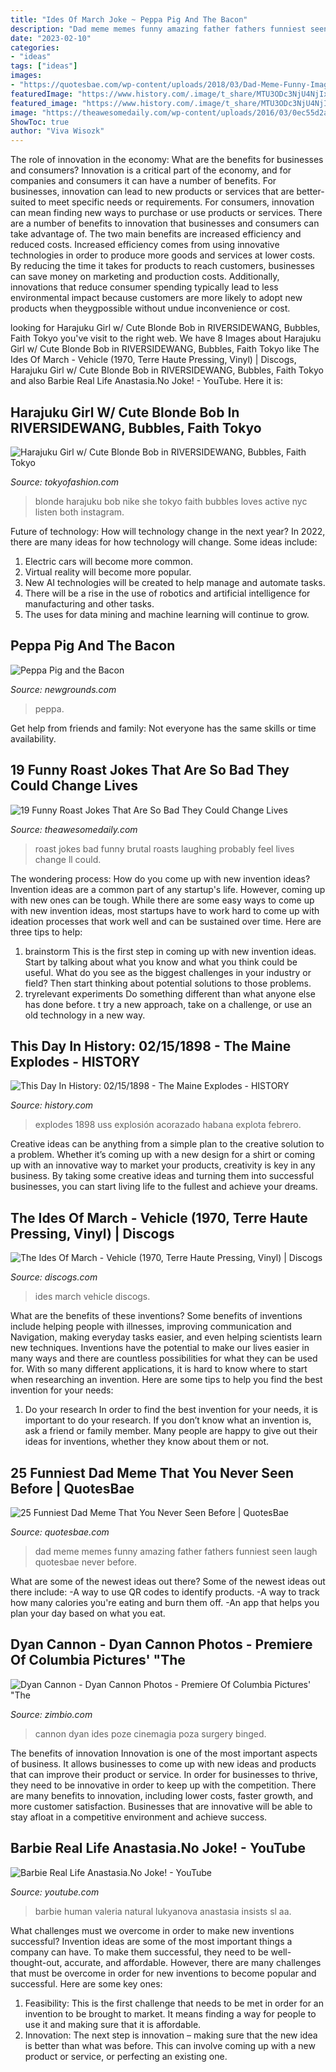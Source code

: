 ```yaml
---
title: "Ides Of March Joke ~ Peppa Pig And The Bacon"
description: "Dad meme memes funny amazing father fathers funniest seen laugh quotesbae never before"
date: "2023-02-10"
categories:
- "ideas"
tags: ["ideas"]
images:
- "https://quotesbae.com/wp-content/uploads/2018/03/Dad-Meme-Funny-Image-Photo-Joke-19.jpg"
featuredImage: "https://www.history.com/.image/t_share/MTU3ODc3NjU4NjIxMzg4NTEx/this-day-in-history-02151898---the-maine-explodes.jpg"
featured_image: "https://www.history.com/.image/t_share/MTU3ODc3NjU4NjIxMzg4NTEx/this-day-in-history-02151898---the-maine-explodes.jpg"
image: "https://theawesomedaily.com/wp-content/uploads/2016/03/0ec55d2a042460add4b2d4e2c00169cd.jpg"
ShowToc: true
author: "Viva Wisozk"
---
```



The role of innovation in the economy: What are the benefits for businesses and consumers?
Innovation is a critical part of the economy, and for companies and consumers it can have a number of benefits. For businesses, innovation can lead to new products or services that are better-suited to meet specific needs or requirements. For consumers, innovation can mean finding new ways to purchase or use products or services.
There are a number of benefits to innovation that businesses and consumers can take advantage of. The two main benefits are increased efficiency and reduced costs. Increased efficiency comes from using innovative technologies in order to produce more goods and services at lower costs. By reducing the time it takes for products to reach customers, businesses can save money on marketing and production costs. Additionally, innovations that reduce consumer spending typically lead to less environmental impact because customers are more likely to adopt new products when theygpossible without undue inconvenience or cost.

	

		
looking for Harajuku Girl w/ Cute Blonde Bob in RIVERSIDEWANG, Bubbles, Faith Tokyo you've visit to the right web. We have 8 Images about Harajuku Girl w/ Cute Blonde Bob in RIVERSIDEWANG, Bubbles, Faith Tokyo like The Ides Of March - Vehicle (1970, Terre Haute Pressing, Vinyl) | Discogs, Harajuku Girl w/ Cute Blonde Bob in RIVERSIDEWANG, Bubbles, Faith Tokyo and also Barbie Real Life Anastasia.No Joke! - YouTube. Here it is:
		
    
## Harajuku Girl W/ Cute Blonde Bob In RIVERSIDEWANG, Bubbles, Faith Tokyo

<img loading=lazy src="http://tokyofashion.com/wp-content/uploads/2017/03/TK-2017-02-11-007-002-Harajuku.jpg" onerror="this.onerror=null;this.src='https://tse3.mm.bing.net/th?id=OIP.rdLi2YMs9AuJnL-KbNVvZwHaLH&amp;pid=15.1';" alt="Harajuku Girl w/ Cute Blonde Bob in RIVERSIDEWANG, Bubbles, Faith Tokyo">

_Source: tokyofashion.com_

>blonde harajuku bob nike she tokyo faith bubbles loves active nyc listen both instagram. 

	

Future of technology: How will technology change in the next year?
In 2022, there are many ideas for how technology will change. Some ideas include:
1. Electric cars will become more common.
2. Virtual reality will become more popular. 
3. New AI technologies will be created to help manage and automate tasks. 
4. There will be a rise in the use of robotics and artificial intelligence for manufacturing and other tasks. 
5. The uses for data mining and machine learning will continue to grow.

    
## Peppa Pig And The Bacon

<img loading=lazy src="https://picon.ngfiles.com/654000/flash_654862_card.png?f1601073952" onerror="this.onerror=null;this.src='https://tse4.mm.bing.net/th?id=OIP.pfzb8lqQJpspkwR5vtEcygHaEK&amp;pid=15.1';" alt="Peppa Pig and the Bacon">

_Source: newgrounds.com_

>peppa. 

	

Get help from friends and family: Not everyone has the same skills or time availability.

    
## 19 Funny Roast Jokes That Are So Bad They Could Change Lives

<img loading=lazy src="https://theawesomedaily.com/wp-content/uploads/2016/03/0ec55d2a042460add4b2d4e2c00169cd.jpg" onerror="this.onerror=null;this.src='https://tse1.mm.bing.net/th?id=OIP.LTtrqzQvT74ShQziucbaNgHaNK&amp;pid=15.1';" alt="19 Funny Roast Jokes That Are So Bad They Could Change Lives">

_Source: theawesomedaily.com_

>roast jokes bad funny brutal roasts laughing probably feel lives change ll could. 

	

The wondering process: How do you come up with new invention ideas?
Invention ideas are a common part of any startup's life. However, coming up with new ones can be tough. While there are some easy ways to come up with new invention ideas, most startups have to work hard to come up with ideation processes that work well and can be sustained over time. Here are three tips to help:
1) brainstorm
This is the first step in coming up with new invention ideas. Start by talking about what you know and what you think could be useful. What do you see as the biggest challenges in your industry or field? Then start thinking about potential solutions to those problems.
2) tryrelevant experiments
Do something different than what anyone else has done before. t try a new approach, take on a challenge, or use an old technology in a new way.

    
## This Day In History: 02/15/1898 - The Maine Explodes - HISTORY

<img loading=lazy src="https://www.history.com/.image/t_share/MTU3ODc3NjU4NjIxMzg4NTEx/this-day-in-history-02151898---the-maine-explodes.jpg" onerror="this.onerror=null;this.src='https://tse1.mm.bing.net/th?id=OIP.HaJjbaEqQYRgeIni-aDOywHaEK&amp;pid=15.1';" alt="This Day In History: 02/15/1898 - The Maine Explodes - HISTORY">

_Source: history.com_

>explodes 1898 uss explosión acorazado habana explota febrero. 

	

Creative ideas can be anything from a simple plan to the creative solution to a problem. Whether it’s coming up with a new design for a shirt or coming up with an innovative way to market your products, creativity is key in any business. By taking some creative ideas and turning them into successful businesses, you can start living life to the fullest and achieve your dreams.

    
## The Ides Of March - Vehicle (1970, Terre Haute Pressing, Vinyl) | Discogs

<img loading=lazy src="https://img.discogs.com/uPcxbO58JoTbgH7YpsVUQvhOtg0=/fit-in/600x591/filters:strip_icc():format(jpeg):mode_rgb():quality(90)/discogs-images/R-10233901-1495234052-2980.jpeg.jpg" onerror="this.onerror=null;this.src='https://tse2.mm.bing.net/th?id=OIP.pluiXr2o9nmook9CIfh5VQHaHS&amp;pid=15.1';" alt="The Ides Of March - Vehicle (1970, Terre Haute Pressing, Vinyl) | Discogs">

_Source: discogs.com_

>ides march vehicle discogs. 

	

What are the benefits of these inventions?
Some benefits of inventions include helping people with illnesses, improving communication and Navigation, making everyday tasks easier, and even helping scientists learn new techniques. Inventions have the potential to make our lives easier in many ways and there are countless possibilities for what they can be used for. With so many different applications, it is hard to know where to start when researching an invention. Here are some tips to help you find the best invention for your needs:
1) Do your research
In order to find the best invention for your needs, it is important to do your research. If you don’t know what an invention is, ask a friend or family member. Many people are happy to give out their ideas for inventions, whether they know about them or not.

    
## 25 Funniest Dad Meme That You Never Seen Before | QuotesBae

<img loading=lazy src="https://quotesbae.com/wp-content/uploads/2018/03/Dad-Meme-Funny-Image-Photo-Joke-19.jpg" onerror="this.onerror=null;this.src='https://tse1.mm.bing.net/th?id=OIP.Bri3_lZSga0CMCofYtOyTQHaKz&amp;pid=15.1';" alt="25 Funniest Dad Meme That You Never Seen Before | QuotesBae">

_Source: quotesbae.com_

>dad meme memes funny amazing father fathers funniest seen laugh quotesbae never before. 

	

What are some of the newest ideas out there?
Some of the newest ideas out there include: 
-A way to use QR codes to identify products. 
-A way to track how many calories you're eating and burn them off. 
-An app that helps you plan your day based on what you eat.

    
## Dyan Cannon - Dyan Cannon Photos - Premiere Of Columbia Pictures&#039; &quot;The

<img loading=lazy src="https://www2.pictures.zimbio.com/gi/Premiere+Columbia+Pictures+Ides+March+Arrivals+v6LY17wLOj3x.jpg" onerror="this.onerror=null;this.src='https://tse3.mm.bing.net/th?id=OIP.NBBT3B0n6Gnfo5HboEQ6KAHaKN&amp;pid=15.1';" alt="Dyan Cannon - Dyan Cannon Photos - Premiere Of Columbia Pictures&#039; &quot;The">

_Source: zimbio.com_

>cannon dyan ides poze cinemagia poza surgery binged. 

	

The benefits of innovation
Innovation is one of the most important aspects of business. It allows businesses to come up with new ideas and products that can improve their product or service. In order for businesses to thrive, they need to be innovative in order to keep up with the competition. There are many benefits to innovation, including lower costs, faster growth, and more customer satisfaction. Businesses that are innovative will be able to stay afloat in a competitive environment and achieve success.

    
## Barbie Real Life Anastasia.No Joke! - YouTube

<img loading=lazy src="https://i.ytimg.com/vi/Sl-rHCuk-aA/maxresdefault.jpg" onerror="this.onerror=null;this.src='https://tse2.mm.bing.net/th?id=OIP.OR72ObIXAWq47l1L-ziMKAHaEK&amp;pid=15.1';" alt="Barbie Real Life Anastasia.No Joke! - YouTube">

_Source: youtube.com_

>barbie human valeria natural lukyanova anastasia insists sl aa. 

	

What challenges must we overcome in order to make new inventions successful?
Invention ideas are some of the most important things a company can have. To make them successful, they need to be well-thought-out, accurate, and affordable. However, there are many challenges that must be overcome in order for new inventions to become popular and successful. Here are some key ones:
1. Feasibility: This is the first challenge that needs to be met in order for an invention to be brought to market. It means finding a way for people to use it and making sure that it is affordable.
2. Innovation: The next step is innovation – making sure that the new idea is better than what was before. This can involve coming up with a new product or service, or perfecting an existing one. 

